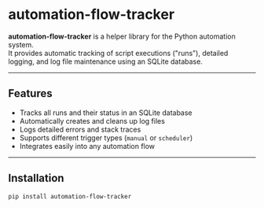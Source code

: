 # automation-flow-tracker

**automation-flow-tracker** is a helper library for the Python automation system.  
It provides automatic tracking of script executions ("runs"), detailed logging, and log file maintenance using an SQLite database.

---

## Features

- Tracks all runs and their status in an SQLite database  
- Automatically creates and cleans up log files  
- Logs detailed errors and stack traces  
- Supports different trigger types (`manual` or `scheduler`)  
- Integrates easily into any automation flow  

---

## Installation

```bash
pip install automation-flow-tracker
